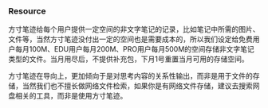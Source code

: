 ### Resource

方寸笔迹给每个用户提供一定空间的非文字笔记的记录，比如笔记中所需的图片、文件等，当然方寸笔迹没付出一定的空间也是需要成本的，所以我们设定给免费用户每月100M、EDU用户每月200M、PRO用户每月500M的空间存储非文字笔记类型的文件。当月用尽后，不提供补充包，下月1号重置当月可用的存储空间。

方寸笔迹在导向上，更加倾向于是对思考内容的关系性输出，而非是用于文件的存储，当然我们也不擅长做网络文件检索，如果你是有网络文件存储，建议去搜索网盘相关的工具，而非是使用方寸笔迹。


